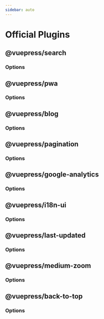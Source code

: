```yaml
---
sidebar: auto
---
```


# Official Plugins

## @vuepress/search

### Options

## @vuepress/pwa

### Options

## @vuepress/blog

### Options

## @vuepress/pagination

### Options

## @vuepress/google-analytics

### Options

## @vuepress/i18n-ui

### Options

## @vuepress/last-updated

### Options

## @vuepress/medium-zoom

### Options

## @vuepress/back-to-top

### Options

